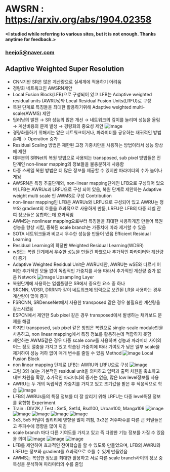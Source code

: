 # AWSRN : https://arxiv.org/abs/1904.02358

#### <I studied while referring to various sites, but it is not enough. Thanks anytime for feedback.>
### <heejo5@naver.com>

Adaptive Weighted Super Resolution
--------------------------------------------------------------------------

* CNN기반 SR은 많은 계산량으로 실세계에 적용하기 어려움
* 경량화 네트워크인 AWSRN제안
* Local Fusion Block(LFB)으로 구성되어 있고 LFB는 Adaptive weighted residual units (AWRUs)와 Local Residual Fusion Units(LRFU)로 구성
* 복원 단계로 특징들을 최대한 활용하기위해 Adaptive weighted multi-scale(AWMS) 제안
* 딥러닝의 발전 → SR 성능의 많은 개선 → 네트워크의 깊이를 늘리며 성능을 올림 → 계산비용의 문제 발생 → 경량화의 중요성 제안 
![image](https://user-images.githubusercontent.com/61686244/108205349-4ef2bb00-7168-11eb-9d4c-073876da43ad.png)
* 경량화를하기 위해서는 얕은 네트워크이거나, 파라미터를 공유하는 재귀적인 방법 존재 → Operation 증가
* Residual Scaling 방법은 제한된 고정 가중치만을 사용하는 방법이라서 성능 향상에 제한
* 대부분의 SRNet의 복원 방법으로 사용되는 transposed, sub pixel 방법들은 전 단계인 non-linear mapping의 정보들을 불충분하게 사용함
* 다중 스케일 복원 방법은 더 많은 정보를 제공할 수 있지만 파라미터의 수가 늘어나게됨 
* AWSRN은 특징 추출단계와, non-linear mapping단계인 LFB으로 구성되어 있으며 LFB는 AWRUs과 LRFU으로 구성 되어 있음, 복원 단계로 제안하는 Adaptive weight multi scale 인 AWMS로 구성
Contribution
* non-linear mapping인 LFB은 AWRUs와 LRFU으로 구성되어 있고 AWRU는 정보와 gradient의 흐름을 효과적으로 사용하게 만듦, LRFU은 LFB의 다중 레벨 잔여 정보들은 융합하는데 효과적임
* AWMS는 nonlinear mapping으로부터 특징들을 최대한 사용하게끔 만들어 복원 성능을 향상 시킴, 중복된 scale branch는 가중치에 따라 제거할 수 있음 
* SOTA 네트워크들과 비교시 우수한 성능을 만들어 냈음
Efficient Residual Learning
* Residual Learning의 확장판 Weighted Residual Learning(WDSR)
* wSE는 복원 단계에서 우수한 성능을 만들긴 하였으나 추가적인 파라미터와 계산량이 증가
* Adaptive Weighted Residual Unit은 AWRU제안, AWRU는 wSE와 다르게 어떠한 추가적인 모듈 없이 독립적인 가중치를 사용 따라서 추가적인 계산량 증가 없음 
Network
![image](https://user-images.githubusercontent.com/61686244/108205741-d0e2e400-7168-11eb-84b6-763da344694c.png)
Upsampling Layer
* 복원단계에 사용하는 업샘플링은 SR에서 중요한 요소 중 하나 
* SRCNN, VDSR, DRRN과 같이 네트워크에 입력으로 보간된 LR을 사용하는 경우 계산량이 많이 증가
* FSRCNN, SRDenseNet에서 사용한 transposed 같은 경우 불필요한 계산량을 감소시켰음
* ESPCN에서 제안한 Sub pixel 같은 경우 transposed에서 발생하는 채커보드 문제를 해결 
* 하지만 transposed, sub pixel 같은 방법은 복원으로 single-scale module만을 사용하고, non linear mapping에서 특징 정보를 활용하는데 적합하지 못함 
* 제안하는 AWMS같은 경우 다중 scale conv를 사용하며 성능과 파라미터 사이의 어느 정도 절충을 가지고 있고 학습된 가중치에 따라 기여도가 낮은 일부 scale을 제거하여 성능 저하 없이 매개 변수를 줄일 수 있음 
Method
![image](https://user-images.githubusercontent.com/61686244/108206959-7185d380-716a-11eb-8e44-73ce0403afd6.png)
Local Fusion Block
* non linear mapping 단계로 LFB는 AWRU와 LRFU으로 구성
![image](https://user-images.githubusercontent.com/61686244/108207027-882c2a80-716a-11eb-811f-b6cdfd125d86.png)
* 그림 3의 (a)는 기본적인 residual unit을 의미하고 입력과 출력 차원을 축소하고 내부 차원을 확장, 추가적인 파라미터의 증가는 없음, 많은 low level정보를 사용 
* AWRU는 두 개의 독립적인 가중치를 가지고 있고 초기값을 받은 후 적응적으로 학습
![image](https://user-images.githubusercontent.com/61686244/108207198-c1fd3100-716a-11eb-975c-5d36c40c4db9.png)
* LFB의 AWRUs들의 특징 정보를 더 잘 살리기 위해 LRFU는 다중 level특징 정보를 융합함
Experiment
* Train : DIV2K / Test : Set5, Set14, Bsd100, Urban100, Manga109
![image](https://user-images.githubusercontent.com/61686244/108207285-e48f4a00-716a-11eb-9f80-bb63c94e909b.png)
![image](https://user-images.githubusercontent.com/61686244/108207293-e8bb6780-716a-11eb-970a-aa87aa8dfda3.png)
![image](https://user-images.githubusercontent.com/61686244/108207311-ece78500-716a-11eb-924e-71aea5e4402d.png)
![image](https://user-images.githubusercontent.com/61686244/108207327-f244cf80-716a-11eb-90e4-3d1b9035e7a8.png)
![image](https://user-images.githubusercontent.com/61686244/108207336-f53fc000-716a-11eb-83b6-30855de5a079.png)
* 3x3, 5x5 커널이 퀄리티에 영향을 많이 끼침,  3x3은 저주파수를 다른 큰 커널들은 고 주파수에 영향을 많이 끼침
* scale branch 마다 다른 기여도를 가지고 있고 즉 다양한 기능 정보를 가질 수 있음을 의미
![image](https://user-images.githubusercontent.com/61686244/108207368-012b8200-716b-11eb-9434-ec95a40549c6.png)
![image](https://user-images.githubusercontent.com/61686244/108207378-04bf0900-716b-11eb-811c-8e1ea133eca5.png)
![image](https://user-images.githubusercontent.com/61686244/108207389-07b9f980-716b-11eb-8df8-af5187f75bc6.png)
* LFB를 제안하여 효과적인 잔여학습을 할 수 있도록 만들었으며, LFB의 AWRU와 LRFU는 정보와 gradient를 효과적으로 흐를 수 있게 만들었음
* AWMS는 복잡한 정보를 최대한 활용하고 서로 다른 scale branch사이의 정보 중복성을 분석하여 파라미터의 수를 줄임 










